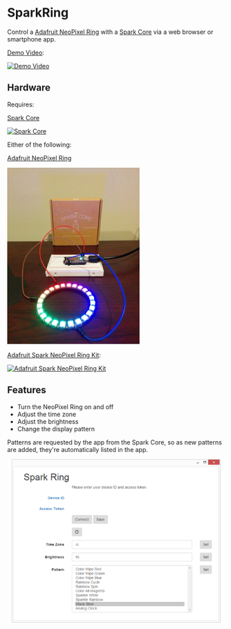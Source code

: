 SparkRing
=========

Control a [Adafruit NeoPixel Ring] with a [Spark Core] via a web browser or smartphone app.

[Demo Video](http://www.youtube.com/watch?v=caFzIyTgmRw):

[![Demo Video](http://img.youtube.com/vi/caFzIyTgmRw/3.jpg)](http://www.youtube.com/watch?v=caFzIyTgmRw)

Hardware
--------
Requires:

[Spark Core]

[![Spark Core](https://www.adafruit.com/images/230x173/2127-01.jpg)](https://www.adafruit.com/product/2127)

Either of the following:

[Adafruit NeoPixel Ring]

[![Spark Ring](spark-ring-2.png)](https://www.adafruit.com/product/1586)

[Adafruit Spark NeoPixel Ring Kit]:

[![Adafruit Spark NeoPixel Ring Kit](https://www.adafruit.com/images/145x109/2268-06.jpg)](https://www.adafruit.com/product/2268)

Features
--------
* Turn the NeoPixel Ring on and off
* Adjust the time zone
* Adjust the brightness
* Change the display pattern

Patterns are requested by the app from the Spark Core, so as new patterns are added, they're automatically listed in the app.

![Spark Ring App](spark-ring-app-1.png)

[Spark Core]:https://www.adafruit.com/product/2127
[Adafruit NeoPixel Ring]:https://www.adafruit.com/product/1586
[Adafruit Spark NeoPixel Ring Kit]:https://www.adafruit.com/products/2268
[spark-ring-app-1]:spark-ring-app-1.png
[spark-ring-1]:spark-ring-1.png

